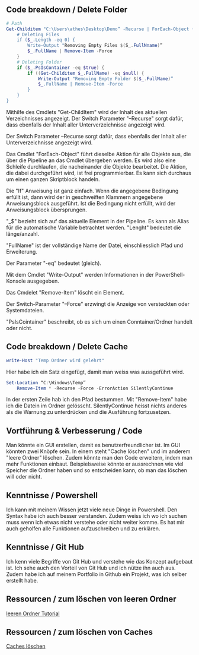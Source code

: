 ## Code breakdown / Delete Folder

```Powershell
# Path 
Get-Childitem "C:\Users\athes\Desktop\Demo” -Recurse | ForEach-Object {
    # Deleting Files
    if ($_.Length -eq 0) {
        Write-Output "Removing Empty Files $(S_.FullNname)”
        $_.FullName | Remove-Item -Force
    }
    # Deleting Folder
    if ($_.PsIsContainer -eq $true) {
        if ((Get-Childitem $_.FullName) -eq $null) {
            Write-Output "Removing Empty Folder $($_.FullName)”
            $_.FullName | Remove-Item -Force 
        }
    } 
}
```

Mithilfe des Cmdlets "Get-ChildItem" wird der Inhalt des aktuellen Verzeichnisses angezeigt. Der Switch Parameter "–Recurse" sorgt dafür, dass ebenfalls der Inhalt aller Unterverzeichnisse angezeigt wird.

Der Switch Parameter –Recurse sorgt dafür, dass ebenfalls der Inhalt aller Unterverzeichnisse angezeigt wird.

Das Cmdlet "ForEach-Object" führt dieselbe Aktion für alle Objekte aus, die über die Pipeline an das Cmdlet übergeben werden. Es wird also eine Schleife durchlaufen, die nacheinander die Objekte bearbeitet. Die Aktion, die dabei durchgeführt wird, ist frei programmierbar. Es kann sich durchaus um einen ganzen Skriptblock handeln.

Die "If" Anweisung ist ganz einfach. Wenn die angegebene Bedingung erfüllt ist, dann wird der in geschweiften Klammern angegebene Anweisungsblock ausgeführt. Ist die Bedingung nicht erfüllt, wird der Anweisungsblock übersprungen.

"_$" bezieht sich auf das aktuelle Element in der Pipeline. Es kann als Alias für die automatische Variable betrachtet werden. "Lenght" bedeutet die länge/anzahl.

"FullName" ist der vollständige Name der Datei, einschliesslich Pfad und Erweiterung.

Der Parameter "-eq" bedeutet (gleich).

Mit dem Cmdlet "Write-Output" werden Informationen in der PowerShell-Konsole ausgegeben. 

Das Cmdelet "Remove-Item" löscht ein Element.

Der Switch-Parameter "–Force" erzwingt die Anzeige von versteckten oder Systemdateien.

"PsIsCointainer" beschreibt, ob es sich um einen Conntainer/Ordner handelt oder nicht.

## Code breakdown / Delete Cache

```Powershell
write-Host "Temp Ordner wird gelehrt"
```
Hier habe ich ein Satz eingefügt, damit man weiss was aussgeführt wird.

```Powershell
Set-Location “C:\Windows\Temp”
	Remove-Item * -Recurse -Force -ErrorAction SilentlyContinue
```
In der ersten Zeile hab ich den Pfad bestummen. Mit "Remove-Item" habe ich die Datein im Ordner gelösscht. 
SilentlyContinue heisst nichts anderes als die Warnung zu unterdrücken und die Ausführung fortzusetzen.

## Vortführung & Verbesserung / Code

Man könnte ein GUI erstellen, damit es benutzerfreundlicher ist. Im GUI könnten zwei Knöpfe sein. In einem steht "Cache löschen" und im anderem "leere Ordner" löschen. Zudem könnte man den Code erweitern, indem man mehr Funktionen einbaut. Beispielsweise könnte er aussrechnen wie viel Speicher die Ordner haben und so entscheiden kann, ob man das löschen will oder nicht.

## Kenntnisse / Powershell

Ich kann mit meinem Wissen jetzt viele neue Dinge in Powershell. Den Syntax habe ich auch besser verstanden. Zudem weiss ich wo ich suchen muss wenn ich etwas nicht verstehe oder nicht weiter komme. Es hat mir auch geholfen alle Funktionen aufzuschreiben und zu erklären.

## Kenntnisse / Git Hub

Ich kenn viele Begriffe von Git Hub und verstehe wie das Konzept aufgebaut ist. Ich sehe auch den Vorteil von Git Hub und ich nütze ihn auch aus. Zudem habe ich auf meinem Portfolio in Github ein Projekt, was ich selber erstellt habe. 

## Ressourcen / zum löschen von leeren Ordner

[leeren Ordner Tutorial](https://www.linetwork.de/ordner-powershell-erstellen-loeschen/)

## Ressourcen / zum löschen von Caches

[Caches löschen](https://www.geekrar.com/how-to-clear-all-cache-in-windows-10/)
